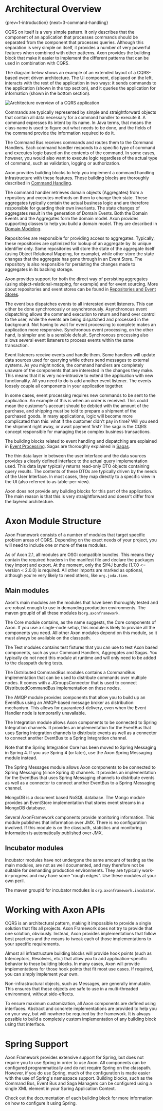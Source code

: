 Architectural Overview
======================
{prev=1-introduction}
{next=3-command-handling}

CQRS on itself is a very simple pattern. It only describes that the component of an application that processes commands should be separated from the component that processes queries. Although this separation is very simple on itself, it provides a number of very powerful features when combined with other patterns. Axon provides the building block that make it easier to implement the different patterns that can be used in combination with CQRS.

The diagram below shows an example of an extended layout of a CQRS-based event driven architecture. The UI component, displayed on the left, interacts with the rest of the application in two ways: it sends commands to the application (shown in the top section), and it queries the application for information (shown in the bottom section).

![Architecture overview of a CQRS application](images/detailed-architecture-overview.png)

Commands are typically represented by simple and straightforward objects that contain all data necessary for a command handler to execute it. A command expresses its intent by its name. In Java terms, that means the class name is used to figure out what needs to be done, and the fields of the command provide the information required to do it.

The Command Bus receives commands and routes them to the Command Handlers. Each command handler responds to a specific type of command and executes logic based on the contents of the command. In some cases, however, you would also want to execute logic regardless of the actual type of command, such as validation, logging or authorization.

Axon provides building blocks to help you implement a command handling infrastructure with these features. These building blocks are thoroughly described in [Command Handling](3-command-handling.md#command-handling).

The command handler retrieves domain objects (Aggregates) from a repository and executes methods on them to change their state. These aggregates typically contain the actual business logic and are therefore responsible for guarding their own invariants. The state changes of aggregates result in the generation of Domain Events. Both the Domain Events and the Aggregates form the domain model. Axon provides supporting classes to help you build a domain model. They are described in [Domain Modeling](4-domain-modeling.md#domain-modeling).

Repositories are responsible for providing access to aggregates. Typically, these repositories are optimized for lookup of an aggregate by its unique identifier only. Some repositories will store the state of the aggregate itself (using Object Relational Mapping, for example), while other store the state changes that the aggregate has gone through in an Event Store. The repository is also responsible for persisting the changes made to aggregates in its backing storage.

Axon provides support for both the direct way of persisting aggregates (using object-relational-mapping, for example) and for event sourcing. More about repositories and event stores can be found in [Repositories and Event Stores](5-repositories-and-event-stores.md#repositories-and-event-stores).

The event bus dispatches events to all interested event listeners. This can either be done synchronously or asynchronously. Asynchronous event dispatching allows the command execution to return and hand over control to the user, while the events are being dispatched and processed in the background. Not having to wait for event processing to complete makes an application more responsive. Synchronous event processing, on the other hand, is simpler and is a sensible default. Synchronous processing also allows several event listeners to process events within the same transaction.

Event listeners receive events and handle them. Some handlers will update data sources used for querying while others send messages to external systems. As you might notice, the command handlers are completely unaware of the components that are interested in the changes they make. This means that it is very non-intrusive to extend the application with new functionality. All you need to do is add another event listener. The events loosely couple all components in your application together.

In some cases, event processing requires new commands to be sent to the application. An example of this is when an order is received. This could mean the customer's account should be debited with the amount of the purchase, and shipping must be told to prepare a shipment of the purchased goods. In many applications, logic will become more complicated than this: what if the customer didn't pay in time? Will you send the shipment right away, or await payment first? The saga is the CQRS concept responsible for managing these complex business transactions.

The building blocks related to event handling and dispatching are explained in [Event Processing](6-event-listeners.md#event-processing). Sagas are thoroughly explained in [Sagas](7-sagas.md#managing-complex-business-transactions).

The thin data layer in between the user interface and the data sources provides a clearly defined interface to the actual query implementation used. This data layer typically returns read-only DTO objects containing query results. The contents of these DTOs are typically driven by the needs of the User Interface. In most cases, they map directly to a specific view in the UI (also referred to as table-per-view).

Axon does not provide any building blocks for this part of the application. The main reason is that this is very straightforward and doesn't differ from the layered architecture.

Axon Module Structure
=====================

Axon Framework consists of a number of modules that target specific problem areas of CQRS. Depending on the exact needs of your project, you will need to include one or more of these modules.

As of Axon 2.1, all modules are OSGi compatible bundles. This means they contain the required headers in the manifest file and declare the packages they import and export. At the moment, only the Slf4J bundle (1.7.0 &lt;= version &lt; 2.0.0) is required. All other imports are marked as optional, although you're very likely to need others, like `org.joda.time`.

Main modules
------------

Axon's main modules are the modules that have been thoroughly tested and are robust enough to use in demanding production environments. The maven groupId of all these modules is`org.axonframework`.

The Core module contains, as the name suggests, the Core components of Axon. If you use a single-node setup, this module is likely to provide all the components you need. All other Axon modules depend on this module, so it must always be available on the classpath.

The Test modules contains test fixtures that you can use to test Axon based components, such as your Command Handlers, Aggregates and Sagas. You typically do not need this module at runtime and will only need to be added to the classpath during tests.

The Distributed CommandBus modules contains a CommandBus implementation that can be used to distribute commands over multiple nodes. It comes with a JGroupsConnector that is used to connect DistributedCommandBus implementation on these nodes.

The AMQP module provides components that allow you to build up an EventBus using an AMQP-based message broker as distribution mechanism. This allows for guaranteed-delivery, even when the Event Handler node is temporarily unavailable.

The Integration module allows Axon components to be connected to Spring Integration channels. It provides an implementation for the EventBus that uses Spring Integration channels to distribute events as well as a connector to connect another EventBus to a Spring Integration channel.

Note that the Spring Integration Core has been moved to Spring Messaging in Spring 4. If you use Spring 4 (or later), use the Axon Spring Messaging module instead.

The Spring Messages module allows Axon components to be connected to Spring Messaging (since Spring 4) channels. It provides an implementation for the EventBus that uses Spring Messaging channels to distribute events as well as a connector to connect another EventBus to a Spring Messaging channel.

MongoDB is a document based NoSQL database. The Mongo module provides an EventStore implementation that stores event streams in a MongoDB database.

Several AxonFramework components provide monitoring information. This module publishes that information over JMX. There is no configuration involved. If this module is on the classpath, statistics and monitoring information is automatically published over JMX.

Incubator modules
-----------------

Incubator modules have not undergone the same amount of testing as the main modules, are not as well documented, and may therefore not be suitable for demanding production environments. They are typically work-in-progress and may have some "rough edges". Use these modules at your own peril.

The maven groupId for incubator modules is `org.axonframework.incubator`.

Working with Axon APIs
======================

CQRS is an architectural pattern, making it impossible to provide a single solution that fits all projects. Axon Framework does not try to provide that one solution, obviously. Instead, Axon provides implementations that follow best practices and the means to tweak each of those implementations to your specific requirements.

Almost all infrastructure building blocks will provide hook points (such as Interceptors, Resolvers, etc.) that allow you to add application-specific behavior to those building blocks. In many cases, Axon will provide implementations for those hook points that fit most use cases. If required, you can simply implement your own.

Non-infrastructural objects, such as Messages, are generally immutable. This ensures that these objects are safe to use in a multi-threaded environment, without side-effects.

To ensure maximum customization, all Axon components are defined using interfaces. Abstract and concrete implementations are provided to help you on your way, but will nowhere be required by the framework. It is always possible to build a completely custom implementation of any building block using that interface.

Spring Support
==============

Axon Framework provides extensive support for Spring, but does not require you to use Spring in order to use Axon. All components can be configured programmatically and do not require Spring on the classpath. However, if you do use Spring, much of the configuration is made easier with the use of Spring's namespace support. Building blocks, such as the Command Bus, Event Bus and Saga Managers can be configured using a single XML element in your Spring Application Context.

Check out the documentation of each building block for more information on how to configure it using Spring.
